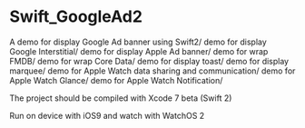 Swift_GoogleAd2
==============

A demo for display Google Ad banner using Swift2/
demo for display Google Interstitial/ 
demo for display Apple Ad banner/
demo for wrap FMDB/
demo for wrap Core Data/
demo for display toast/
demo for display marquee/
demo for Apple Watch data sharing and communication/
demo for Apple Watch Glance/
demo for Apple Watch Notification/


The project should be compiled with Xcode 7 beta  (Swift 2)

Run on device with iOS9 and watch with WatchOS 2

